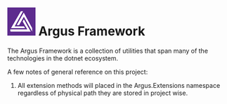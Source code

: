 # ![Argus Framework Logo](https://raw.githubusercontent.com/blakepell/ArgusFramework/master/assets/Argus-Logo-Purple-64.png) Argus Framework
The Argus Framework is a collection of utilities that span many of the technologies in the dotnet ecosystem.

A few notes of general reference on this project:

1. All extension methods will placed in the Argus.Extensions namespace regardless of physical path they are stored in project wise.